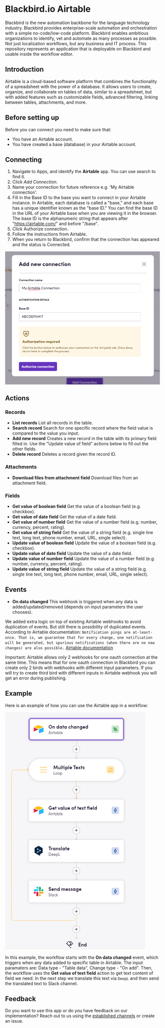 # Blackbird.io Airtable

Blackbird is the new automation backbone for the language technology industry. Blackbird provides enterprise-scale automation and orchestration with a simple no-code/low-code platform. Blackbird enables ambitious organizations to identify, vet and automate as many processes as possible. Not just localization workflows, but any business and IT process. This repository represents an application that is deployable on Blackbird and usable inside the workflow editor.

## Introduction

<!-- begin docs -->

Airtable is a cloud-based software platform that combines the functionality of a spreadsheet with the power of a database. It allows users to create, organize, and collaborate on tables of data, similar to a spreadsheet, but with added features such as customizable fields, advanced filtering, linking between tables, attachments, and more.

## Before setting up

Before you can connect you need to make sure that:

- You have an Airtable account.
- You have created a base (database) in your Airtable account.

## Connecting

1. Navigate to Apps, and identify the **Airtable** app. You can use search to find it.
2. Click _Add Connection_.
3. Name your connection for future reference e.g. 'My Airtable connection'.
4. Fill in the Base ID to the base you want to connect in your Airtable instance. In Airtable, each database is called a "base," and each base has a unique identifier known as the "base ID." You can find the base ID in the URL of your Airtable base when you are viewing it in the browser. The base ID is the alphanumeric string that appears after "https://airtable.com/" and before "/base".
5. Click Authorize connection.
6. Follow the instructions from Airtable.
7. When you return to Blackbird, confirm that the connection has appeared and the status is Connected.

![AirtableBlackbirdConnection](image/README/AirtableBlackbirdConnection.png)

## Actions

### Records

- **List records** List all records in the table.
- **Search record** Search for one specific record where the field value is compared to the value you input.
- **Add new record** Creates a new record in the table with its primary field filled in. Use the "Update value of field" actions below to fill out the other fields.
- **Delete record** Deletes a record given the record ID.

### Attachments

- **Download files from attachment field** Download files from an attachment field.

### Fields

- **Get value of boolean field** Get the value of a boolean field (e.g. checkbox).
- **Get value of date field** Get the value of a date field.
- **Get value of number field** Get the value of a number field (e.g. number, currency, percent, rating).
- **Get value of string field** Get the value of a string field (e.g. single line text, long text, phone number, email, URL, single select).
- **Update value of boolean field** Update the value of a boolean field (e.g. checkbox).
- **Update value of date field** Update the value of a date field.
- **Update value of number field** Update the value of a number field (e.g. number, currency, percent, rating).
- **Update value of string field** Update the value of a string field (e.g. single line text, long text, phone number, email, URL, single select).

## Events

- **On data changed** This webhook is triggered when any data is added/updated/removed (depends on input parameters the user chooses).

We added extra logic on top of existing Airtable webhooks to avoid duplication of events. But still there is possibility of duplicated events.
According to Airtable documentation: 
`Notification pings are at-least-once. That is, we guarantee that for every change, one notification will be generated, but spurious notifications (when there are no new changes) are also possible.`
[Airtable documentation](https://airtable.com/developers/web/api/webhooks-overview)

Important: Airtable allows only 2 webhooks for one oauth connection at the same time. This means that for one oauth connection in Blackbird you can create only 2 birds with webhooks with different input parameters. If you will try to create third bird with different inputs in Airtable webhook you will get an error during publishing. 

## Example 

Here is an example of how you can use the Airtable app in a workflow:

![example](image/README/example.png)

In this example, the workflow starts with the **On data changed** event, which triggers when any data added to specific table in Airtable. The input paramaters are: Data type - "Table data", Change type - "On add". Then, the workflow uses the **Get value of text field** action to get text content of field we need. In the next step we translate this text via `DeepL` and then send the translated text to Slack channel.

## Feedback

Do you want to use this app or do you have feedback on our implementation? Reach out to us using the [established channels](https://www.blackbird.io/) or create an issue.

<!-- end docs -->
